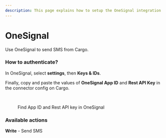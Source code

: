 ```yaml
---
description: This page explains how to setup the OneSignal integration on Cargo.
---
```


# OneSignal

Use OneSignal to send SMS from Cargo.

### How to authenticate?

In OneSignal, select **settings**, then **Keys & IDs**.

Finally, copy and paste the values of **OneSignal App ID** and **Rest API Key** in the connector config on Cargo.

<figure><img src="../.gitbook/assets/Capture d’écran 2023-07-11 à 11.00.53.png" alt=""><figcaption><p>Find App ID and Rest API key in OneSignal</p></figcaption></figure>

### Available actions

**Write** - Send SMS
